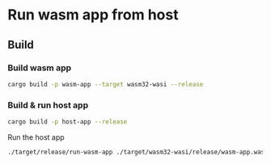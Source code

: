 
# Run wasm app from host

## Build

### Build wasm app

```bash
cargo build -p wasm-app --target wasm32-wasi --release
```

### Build & run host app

```bash
cargo build -p host-app --release
```

Run the host app

```bash
./target/release/run-wasm-app ./target/wasm32-wasi/release/wasm-app.wasm
```
